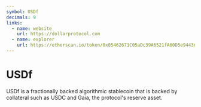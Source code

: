 ```yaml
---
symbol: USDf
decimals: 9
links:
  - name: website
    url: https://dollarprotocol.com
  - name: explorer
    url: https://etherscan.io/token/0x05462671C05aDc39A6521fA60D5e9443e9E9d2B9
---
```


# USDf

USDf is a fractionally backed algorithmic stablecoin that is backed by collateral such as USDC and Gaia, the protocol's reserve asset.
